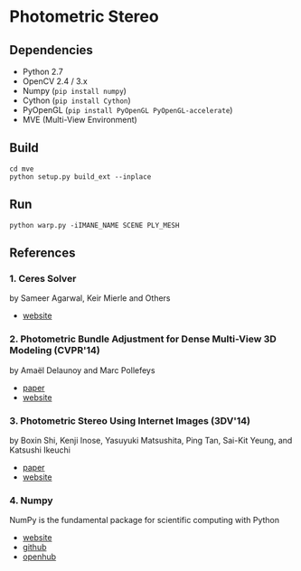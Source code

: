 Photometric Stereo
==================

## Dependencies

- Python 2.7
- OpenCV 2.4 / 3.x
- Numpy (`pip install numpy`)
- Cython (`pip install Cython`)
- PyOpenGL (`pip install PyOpenGL PyOpenGL-accelerate`)
- MVE (Multi-View Environment)

## Build

    cd mve
    python setup.py build_ext --inplace

## Run

    python warp.py -iIMANE_NAME SCENE PLY_MESH

## References

### 1. Ceres Solver

by Sameer Agarwal, Keir Mierle and Others

- [website](http://ceres-solver.org)

### 2. Photometric Bundle Adjustment for Dense Multi-View 3D Modeling (CVPR'14)

by Amaël Delaunoy and Marc Pollefeys

- [paper](http://www.inf.ethz.ch/personal/marc.pollefeys/pubs/DelaunoyCVPR14.pdf)
- [website](https://hal.inria.fr/hal-00985811/)

### 3. Photometric Stereo Using Internet Images (3DV'14)

by Boxin Shi, Kenji Inose, Yasuyuki Matsushita, Ping Tan, Sai-Kit Yeung, and Katsushi Ikeuchi

- [paper](http://web.media.mit.edu/~shiboxin/project_pages/Shi_3DV14_Web_files/Shi_3DV14.pdf)
- [website](https://www.google.com.tw/search?client=safari&rls=en&q=photometric+stereo+using+internet+images&ie=UTF-8&oe=UTF-8&gfe_rd=cr&ei=3KJwVM3uGYLB8AXV-ICgDA)

### 4. Numpy

NumPy is the fundamental package for scientific computing with Python

- [website](http://www.numpy.org)
- [github](https://github.com/numpy/numpy)
- [openhub](https://www.openhub.net/p/numpy)
